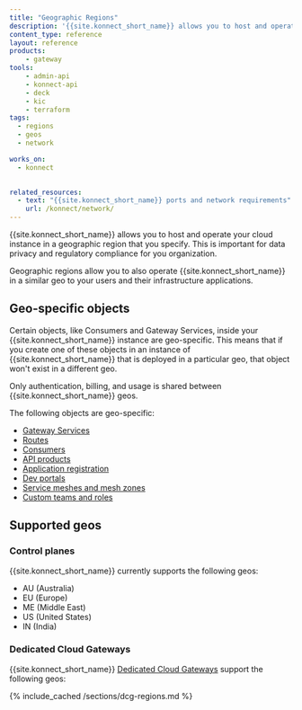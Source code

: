 ```yaml
---
title: "Geographic Regions"
description: '{{site.konnect_short_name}} allows you to host and operate your cloud instance in a geographic region that you specify. This is important for data privacy and regulatory compliance for you organization.'
content_type: reference
layout: reference
products:
    - gateway
tools:
    - admin-api
    - konnect-api
    - deck
    - kic
    - terraform
tags:
  - regions
  - geos
  - network

works_on:
  - konnect

  
related_resources:
  - text: "{{site.konnect_short_name}} ports and network requirements"
    url: /konnect/network/
---
```


{{site.konnect_short_name}} allows you to host and operate your cloud instance in a geographic region that you specify. This is important for data privacy and regulatory compliance for you organization. 

Geographic regions allow you to also operate {{site.konnect_short_name}} in a similar geo to your users and their infrastructure applications. 
<!--- Do not publish yet: "This reduces network latency and minimizes the blast-radius in the event of cross-region connectivity failures." -->

## Geo-specific objects

Certain objects, like Consumers and Gateway Services, inside your {{site.konnect_short_name}} instance are geo-specific. This means that if you create one of these objects in an instance of {{site.konnect_short_name}} that is deployed in a particular geo, that object won't exist in a different geo.

Only authentication, billing, and usage is shared between {{site.konnect_short_name}} geos.

The following objects are geo-specific:

* [Gateway Services](/gateway/entities/service/)
* [Routes](/gateway/entities/route/)
* [Consumers](/gateway/entities/consumer/)
* [API products](/konnect/api-products/)
* [Application registration](/konnect/dev-portal/app-reg/)
* [Dev portals](/konnect/dev-portal/)
* [Service meshes and mesh zones](/konnect/mesh-manager/)
* [Custom teams and roles](/konnect/teams-and-roles/)

## Supported geos 

### Control planes

{{site.konnect_short_name}} currently supports the following geos:

* AU (Australia)
* EU (Europe)
* ME (Middle East)
* US (United States)
* IN (India)


### Dedicated Cloud Gateways

{{site.konnect_short_name}} [Dedicated Cloud Gateways](/konnect/dedicated-cloud-gateways/) support the following geos:

{% include_cached /sections/dcg-regions.md %}